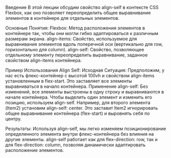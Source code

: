 Введение
В этой лекции обсудим свойство align-self в контексте CSS Flexbox, как оно позволяет переопределить общее выравнивание элементов в контейнере для отдельных элементов.

Основные Понятия:
Flexbox: Метод расположения элементов в контейнере так, чтобы они могли гибко адаптироваться к различным размерам экрана.
align-items: Свойство, используемое для выравнивания элементов вдоль поперечной оси (вертикально для row, горизонтально для column).
align-self: Свойство, позволяющее отдельному элементу переопределить выравнивание, заданное свойством align-items контейнера.

Пример Использования Align Self:
Исходная Ситуация: Предположим, у нас есть флекс-контейнер с высотой 100vh и свойством align-items установленным в flex-start. Это заставляет все элементы выравниваться в начало контейнера.
Применение align-self:
Без изменений, все элементы выстроены в одну строку и выравниваются в начале контейнера.
Чтобы выделить один элемент и изменить его позицию, используем align-self. Например, для второго элемента (Item2) установим align-self: center.
Это заставит Item2 игнорировать общее выравнивание контейнера (flex-start) и выровнять себя по центру.

Результаты:
Используя align-self, мы легко изменяем позиционирование определенного элемента внутри флекс-контейнера без влияния на другие элементы.
align-self работает как для flex-direction: row, так и для flex-direction: column, позволяя динамически адаптировать расположение элементов.